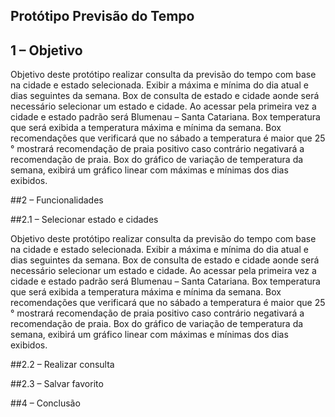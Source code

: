 ## Protótipo Previsão do Tempo

## 1 – Objetivo

Objetivo deste protótipo realizar consulta da previsão do tempo com base na cidade e estado selecionada. Exibir a máxima e mínima do dia atual e dias seguintes da semana. Box de consulta de estado e cidade aonde será necessário selecionar um estado e cidade. Ao acessar pela primeira vez a cidade e estado padrão será Blumenau – Santa Catariana. Box temperatura que será exibida a temperatura máxima e mínima da semana. Box recomendações que verificará que no sábado a temperatura é maior que 25 ° mostrará recomendação de praia positivo caso contrário negativará a recomendação de praia. Box do gráfico de variação de temperatura da semana, exibirá um gráfico linear com máximas e mínimas dos dias exibidos.

##2 – Funcionalidades

##2.1 – Selecionar estado e cidades

Objetivo deste protótipo realizar consulta da previsão do tempo com base na cidade e estado selecionada. Exibir a máxima e mínima do dia atual e dias seguintes da semana. Box de consulta de estado e cidade aonde será necessário selecionar um estado e cidade. Ao acessar pela primeira vez a cidade e estado padrão será Blumenau – Santa Catariana. Box temperatura que será exibida a temperatura máxima e mínima da semana. Box recomendações que verificará que no sábado a temperatura é maior que 25 ° mostrará recomendação de praia positivo caso contrário negativará a recomendação de praia. Box do gráfico de variação de temperatura da semana, exibirá um gráfico linear com máximas e mínimas dos dias exibidos.

##2.2 – Realizar consulta

##2.3 – Salvar favorito

##4 – Conclusão
